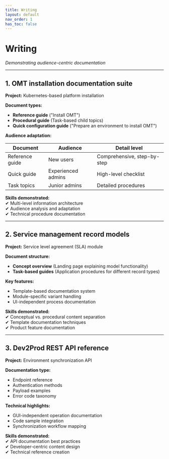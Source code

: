 ```yaml
---
title: Writing
layout: default
nav_order: 1
has_toc: false
---
```

# Writing

*Demonstrating audience-centric documentation*  

---

## 1. OMT installation documentation suite  
**Project:** Kubernetes-based platform installation  

**Document types:**  
- **Reference guide** ("Install OMT")  
- **Procedural guide** (Task-based child topics)  
- **Quick configuration guide** ("Prepare an environment to install OMT")  

**Audience adaptation:**  

| Document | Audience | Detail level |  
|----------|----------|--------------|  
| Reference guide | New users | Comprehensive, step-by-step |  
| Quick guide | Experienced admins | High-level checklist |  
| Task topics | Junior admins | Detailed procedures |  

**Skills demonstrated:**  
✔ Multi-level information architecture  
✔ Audience analysis and adaptation  
✔ Technical procedure documentation  

---

## 2. Service management record models  
**Project:** Service level agreement (SLA) module  

**Document structure:**  
- **Concept overview** (Landing page explaining model functionality)  
- **Task-based guides** (Application procedures for different record types)  

**Key features:**  
- Template-based documentation system  
- Module-specific variant handling  
- UI-independent process documentation  

**Skills demonstrated:**  
✔ Conceptual vs. procedural content separation  
✔ Template documentation techniques  
✔ Product feature documentation  

---

## 3. Dev2Prod REST API reference  
**Project:** Environment synchronization API  

**Documentation type:**  
- Endpoint reference  
- Authentication methods  
- Payload examples  
- Error code taxonomy  

**Technical highlights:**  
- GUI-independent operation documentation  
- Code sample integration  
- Synchronization workflow mapping  

**Skills demonstrated:**  
✔ API documentation best practices  
✔ Developer-centric content design  
✔ Technical reference creation  